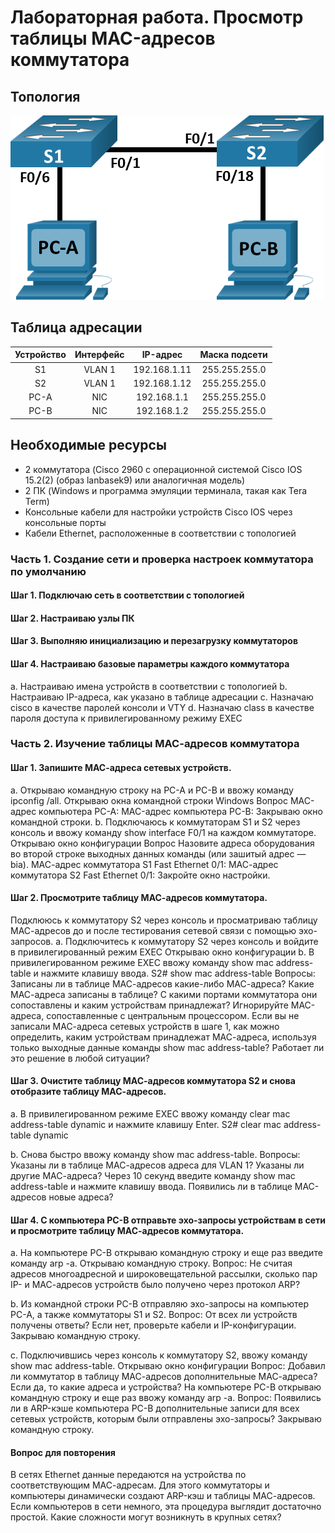 # Лабораторная работа. Просмотр таблицы MAC-адресов коммутатора

##	Топология
![Топология](images/image1.png)
 
## Таблица адресации

|Устройство|Интерфейс|IP-адрес|Маска подсети|
|:----------------:|:---------------:|:---------------:|:---------------:|
|S1|VLAN 1|192.168.1.11|255.255.255.0|
|S2|VLAN 1|192.168.1.12|255.255.255.0|
|PC-A|NIC|192.168.1.1|255.255.255.0|
|PC-B|NIC|192.168.1.2|255.255.255.0|

##	Необходимые ресурсы

* 2 коммутатора (Cisco 2960 с операционной системой Cisco IOS 15.2(2) (образ lanbasek9) или аналогичная модель)
* 2 ПК (Windows и программа эмуляции терминала, такая как Tera Term)
* Консольные кабели для настройки устройств Cisco IOS через консольные порты
* Кабели Ethernet, расположенные в соответствии с топологией

### Часть 1. Создание сети и проверка настроек коммутатора по умолчанию

#### Шаг 1. Подключаю сеть в соответствии с топологией
#### Шаг 2. Настраиваю узлы ПК
#### Шаг 3. Выполняю инициализацию и перезагрузку коммутаторов
#### Шаг 4. Настраиваю базовые параметры каждого коммутатора

a.	Настраиваю имена устройств в соответствии с топологией
b.	Настраиваю IP-адреса, как указано в таблице адресации
c.	Назначаю cisco в качестве паролей консоли и VTY
d.	Назначаю class в качестве пароля доступа к привилегированному режиму EXEC


### Часть 2. Изучение таблицы МАС-адресов коммутатора

#### Шаг 1. Запишите МАС-адреса сетевых устройств.

a.	Открываю командную строку на PC-A и PC-B и ввожу команду ipconfig /all.
Открываю окна командной строки Windows
Вопрос
MAC-адрес компьютера PC-A:
MAC-адрес компьютера PC-B:
Закрываю окно командной строки.
b.	Подключаюсь к коммутаторам S1 и S2 через консоль и ввожу команду show interface F0/1 на каждом коммутаторе.
Открываю окно конфигурации
Вопрос
Назовите адреса оборудования во второй строке выходных данных команды (или зашитый адрес — bia).
МАС-адрес коммутатора S1 Fast Ethernet 0/1:
МАС-адрес коммутатора S2 Fast Ethernet 0/1:
Закройте окно настройки.

#### Шаг 2. Просмотрите таблицу МАС-адресов коммутатора.
Подклююсь к коммутатору S2 через консоль и просматриваю таблицу МАС-адресов до и после тестирования сетевой связи с помощью эхо-запросов.
a.	Подключитесь к коммутатору S2 через консоль и войдите в привилегированный режим EXEC
Открываю окно конфигурации
b.	В привилегированном режиме EXEC ввожу команду show mac address-table и нажмите клавишу ввода.
S2# show mac address-table
Вопросы:
Записаны ли в таблице МАС-адресов какие-либо МАС-адреса?
Какие МАС-адреса записаны в таблице? С какими портами коммутатора они сопоставлены и каким устройствам принадлежат? Игнорируйте МАС-адреса, сопоставленные с центральным процессором.
Если вы не записали МАС-адреса сетевых устройств в шаге 1, как можно определить, каким устройствам принадлежат МАС-адреса, используя только выходные данные команды show mac address-table? Работает ли это решение в любой ситуации?

#### Шаг 3. Очистите таблицу МАС-адресов коммутатора S2 и снова отобразите таблицу МАС-адресов.

a.	В привилегированном режиме EXEC ввожу команду clear mac address-table dynamic и нажмите клавишу Enter.
S2# clear mac address-table dynamic

b.	Снова быстро ввожу команду show mac address-table.
Вопросы:
Указаны ли в таблице МАС-адресов адреса для VLAN 1? Указаны ли другие МАС-адреса?
Через 10 секунд введите команду show mac address-table и нажмите клавишу ввода. Появились ли в таблице МАС-адресов новые адреса?

#### Шаг 4. С компьютера PC-B отправьте эхо-запросы устройствам в сети и просмотрите таблицу МАС-адресов коммутатора.

a.	На компьютере PC-B открываю командную строку и еще раз введите команду arp -a.
Открываю командную строку.
Вопрос:
Не считая адресов многоадресной и широковещательной рассылки, сколько пар IP- и МАС-адресов устройств было получено через протокол ARP?

b.	Из командной строки PC-B отправляю эхо-запросы на компьютер PC-A, а также коммутаторы S1 и S2.
Вопрос:
От всех ли устройств получены ответы? Если нет, проверьте кабели и IP-конфигурации.
Закрываю командную строку.

c.	Подключившись через консоль к коммутатору S2, ввожу команду show mac address-table.
Открываю окно конфигурации
Вопрос:
Добавил ли коммутатор в таблицу МАС-адресов дополнительные МАС-адреса? Если да, то какие адреса и устройства?
На компьютере PC-B открываю командную строку и еще раз ввожу команду arp -a.
Вопрос:
Появились ли в ARP-кэше компьютера PC-B дополнительные записи для всех сетевых устройств, которым были отправлены эхо-запросы?
Закрываю командную строку.

#### Вопрос для повторения
В сетях Ethernet данные передаются на устройства по соответствующим МАС-адресам. Для этого коммутаторы и компьютеры динамически создают ARP-кэш и таблицы МАС-адресов. Если компьютеров в сети немного, эта процедура выглядит достаточно простой. Какие сложности могут возникнуть в крупных сетях?
